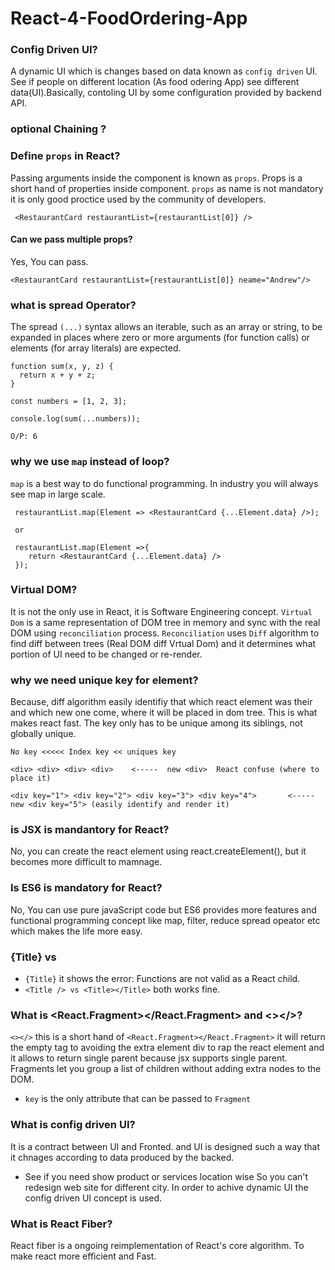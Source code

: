 # React-4-FoodOrdering-App

### Config Driven UI? 
A dynamic UI which is changes based on data known as `config driven` UI. See if people on different location (As food odering App) see different data(UI).Basically, contoling UI by some configuration provided by backend API.

### optional Chaining ?


### Define `props` in React?
Passing arguments inside the component is known as `props`. Props is a short hand of properties inside component. `props` as name is not mandatory it is only good proctice used by the community of developers.

```
 <RestaurantCard restaurantList={restaurantList[0]} />

```
#### Can we pass multiple props? 
Yes, You can pass.

```
<RestaurantCard restaurantList={restaurantList[0]} neame="Andrew"/>
```

### what is spread Operator?
The spread `(...)` syntax allows an iterable, such as an array or string, to be expanded in places where zero or more arguments (for function calls) or elements (for array literals) are expected.

```
function sum(x, y, z) {
  return x + y + z;
}

const numbers = [1, 2, 3];

console.log(sum(...numbers));

O/P: 6

```

### why we use `map` instead of loop?
`map` is a best way to do functional programming. In industry you will always see map in large scale.

```
 restaurantList.map(Element => <RestaurantCard {...Element.data} />);

 or

 restaurantList.map(Element =>{
    return <RestaurantCard {...Element.data} />
 });

```

### Virtual DOM? 
It is not the only use in React, it is Software Engineering concept. `Virtual Dom` is a same representation of DOM tree in memory and sync with the real DOM using `reconciliation` process.
`Reconciliation` uses `Diff` algorithm to find diff between trees (Real DOM diff Vrtual Dom) and it determines what portion of UI need to be changed or re-render.

### why we need unique key for element? 
Because, diff algorithm easily identifiy that which react element was their and which new one come, where it will be placed in dom tree. This is what makes react fast.
The key only has to be unique among its siblings, not globally unique.

`No key <<<<< Index key << uniques key`

```
<div> <div> <div> <div>    <-----  new <div>  React confuse (where to place it) 

<div key="1"> <div key="2"> <div key="3"> <div key="4">       <----- new <div key="5"> (easily identify and render it)

```

### is JSX is mandantory for React? 
No, you can create the react element using react.createElement(), but it becomes more difficult to mamnage.

### Is ES6 is mandatory for React? 
No, You can use pure javaScript code but ES6 provides more features and functional programming concept like map, filter, reduce spread opeator etc which makes the life more easy.

### {Title} vs <Title /> vs <Title></Title>
- `{Title}` it shows the error: Functions are not valid as a React child. 
- `<Title /> vs <Title></Title>` both works fine.

### What is <React.Fragment></React.Fragment> and <></>?
`<></>` this is a short hand of `<React.Fragment></React.Fragment>` it will return the empty tag to avoiding the extra element div to rap the react element and it allows to return single parent because jsx supports single parent. Fragments let you group a list of children without adding extra nodes to the DOM.

- `key` is the only attribute that can be passed to `Fragment`

### What is config driven UI?
It is a contract between UI and Fronted. and UI is designed such a way that it chnages according to data produced by the backed.
- See if you need show product or services location wise So you can't redesign web site for different city. In order to achive dynamic UI the config driven UI concept is used.  

### What is React Fiber?
React fiber is a ongoing reimplementation of React's core algorithm. To make react more efficient and Fast.
